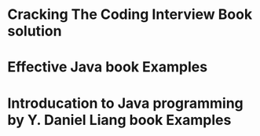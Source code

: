 # Cracking The Coding Interview Book solution
# Effective Java book Examples
# Introducation to Java programming by Y. Daniel Liang book Examples
